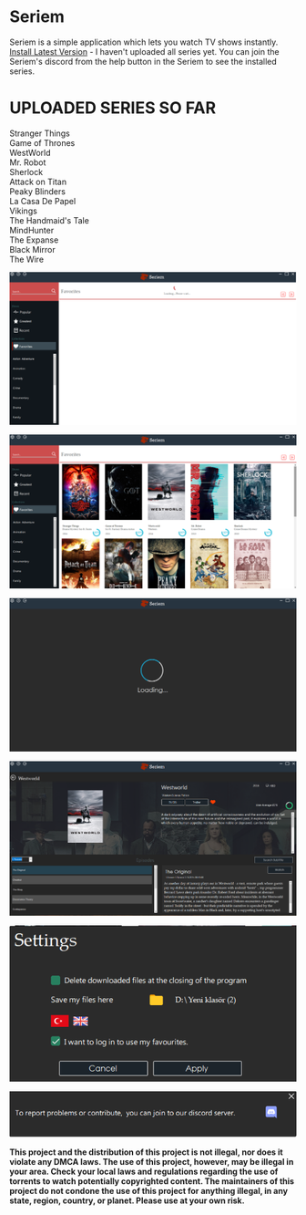 


  
 

# Seriem
Seriem is a simple application which lets you watch TV shows instantly.
[Install Latest Version](https://github.com/codirx/Seriem/releases/download/1.0.0/Seriem.msi) - 
I haven't uploaded all series yet. You can join the Seriem's discord from the help button in the Seriem to see the installed series.


# UPLOADED SERIES SO FAR
Stranger Things
<br/>
Game of Thrones<br/>
WestWorld<br/>
Mr. Robot<br/>
Sherlock<br/>
Attack on Titan<br/>
Peaky Blinders<br/>
La Casa De Papel<br/>
Vikings<br/>
The Handmaid's Tale<br/>
MindHunter<br/>
The Expanse<br/>
Black Mirror<br/>
The Wire<br/>

![alt text](Seriem1.png "")


![alt text](Seriem2.png "")


![alt text](Seriem3.png "")


![alt text](Seriem4.png "")


![alt text](Seriem5.png "")


![alt text](Seriem6.png "")





**This project and the distribution of this project is not illegal, nor does it violate any DMCA laws. The use of this project, however, may be illegal in your area. Check your local laws and regulations regarding the use of torrents to watch potentially copyrighted content. The maintainers of this project do not condone the use of this project for anything illegal, in any state, region, country, or planet. Please use at your own risk.**
